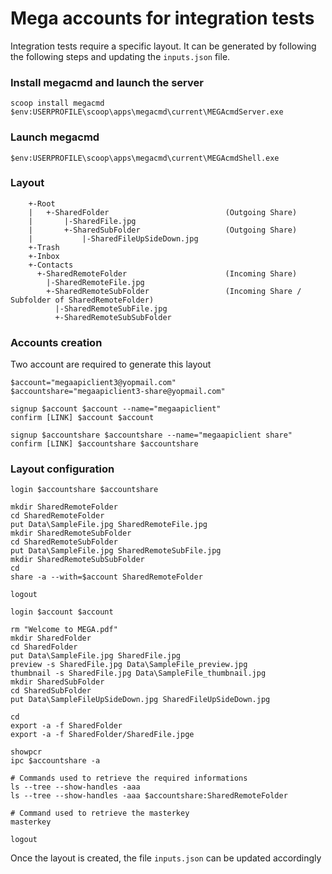 # Mega accounts for integration tests

Integration tests require a specific layout. It can be generated by following the following steps and updating the `inputs.json` file. 

### Install megacmd and launch the server
```
scoop install megacmd
$env:USERPROFILE\scoop\apps\megacmd\current\MEGAcmdServer.exe
```

### Launch megacmd
```
$env:USERPROFILE\scoop\apps\megacmd\current\MEGAcmdShell.exe
```

### Layout
```
    +-Root
    |   +-SharedFolder                          (Outgoing Share)
    |       |-SharedFile.jpg
    |       +-SharedSubFolder                   (Outgoing Share)
    |           |-SharedFileUpSideDown.jpg
    +-Trash
    +-Inbox
    +-Contacts
      +-SharedRemoteFolder                      (Incoming Share)
        |-SharedRemoteFile.jpg
        +-SharedRemoteSubFolder                 (Incoming Share / Subfolder of SharedRemoteFolder)
          |-SharedRemoteSubFile.jpg
          +-SharedRemoteSubSubFolder
```

### Accounts creation
Two account are required to generate this layout
```
$account="megaapiclient3@yopmail.com"
$accountshare="megaapiclient3-share@yopmail.com"
```

```
signup $account $account --name="megaapiclient"
confirm [LINK] $account $account
```
```
signup $accountshare $accountshare --name="megaapiclient share"
confirm [LINK] $accountshare $accountshare
```

### Layout configuration
```
login $accountshare $accountshare

mkdir SharedRemoteFolder
cd SharedRemoteFolder
put Data\SampleFile.jpg SharedRemoteFile.jpg
mkdir SharedRemoteSubFolder
cd SharedRemoteSubFolder
put Data\SampleFile.jpg SharedRemoteSubFile.jpg
mkdir SharedRemoteSubSubFolder
cd
share -a --with=$account SharedRemoteFolder

logout
```

```
login $account $account

rm "Welcome to MEGA.pdf"
mkdir SharedFolder
cd SharedFolder
put Data\SampleFile.jpg SharedFile.jpg
preview -s SharedFile.jpg Data\SampleFile_preview.jpg
thumbnail -s SharedFile.jpg Data\SampleFile_thumbnail.jpg
mkdir SharedSubFolder
cd SharedSubFolder
put Data\SampleFileUpSideDown.jpg SharedFileUpSideDown.jpg

cd
export -a -f SharedFolder
export -a -f SharedFolder/SharedFile.jpge

showpcr
ipc $accountshare -a

# Commands used to retrieve the required informations 
ls --tree --show-handles -aaa
ls --tree --show-handles -aaa $accountshare:SharedRemoteFolder

# Command used to retrieve the masterkey
masterkey

logout
```

Once the layout is created, the file `inputs.json` can be updated accordingly